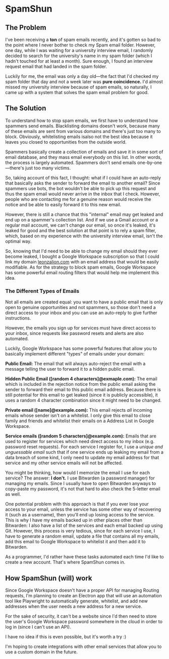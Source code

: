 # SpamShun

## The Problem

I've been receiving a **ton** of spam emails recently, and it's gotten so bad to the point where I never bother to check my Spam email folder. However, one day, while I was waiting for a university interview email, I randomly decided to search for the university's name in my spam folder (which I hadn't touched for at least a month). Sure enough, I found an interview request email that had landed in the spam folder.

Luckily for me, the email was only a day old—the fact that I'd checked my spam folder that day and not a week later was **pure coincidence.** I'd almost missed my university interview because of spam emails, so naturally, I came up with a system that solves the spam email problem for good.

## The Solution

To understand how to stop spam emails, we first have to understand how spammers send emails. Blacklisting domains doesn't work, because many of these emails are sent from various domains and there's just too many to block. Obviously, whitelisting emails isalso not the best idea because it leaves you closed to opportunities from the outside world.

Spammers basically create a collection of emails and save it in some sort of email database, and they mass email everybody on this list. In other words, the process is largely automated. Spammers don't send emails one-by-one—there's just too many victims.

So, taking account of this fact, I thought: what if I could have an auto-reply that basically asks the sender to forward the email to another email? Since spammers use bots, the bot wouldn't be able to pick up this request and thus the spam email would never arrive in the inbox that I check. However, people who are contacting me for a genuine reason would receive the notice and be able to easily forward it to this new email.

However, there is still a chance that this "internal" email may get leaked and end up on a spammer's collection list. And if we use a Gmail account or a regular mail account, we can't change our email, so once it's leaked, it's leaked for good and the best solution at that point is to rely a spam filter, which, based on my experience with the university interview email, isn't the optimal way.

So, knowing that I'd need to be able to change my email should they ever become leaked, I bought a Google Workspace subscription so that I could link my domain [leonzalion.com](http://leonzalion.com) with an email address that would be easily modifiable. As for the strategy to block spam emails, Google Workspace has some powerful email routing filters that would help me implement this idea.

### The Different Types of Emails

Not all emails are created equal: you want to have a public email that is only open to genuine opportunities and not spammers, so those don't need a direct access to your inbox and you can use an auto-reply to give further instructions.

However, the emails you sign up for services must have direct access to your inbox, since requests like password resets and alerts are also automated.

Luckily, Google Workspace has some powerful features that allow you to basically implement different "types" of emails under your domain:

**Public Email:** The email that will always auto-reject the email with a message telling the user to forward it to a hidden public email.

**Hidden Public Email ([random 4 characters]@exmaple.com):** The email which is included in the rejection notice from the public email asking the sender to forward their email to this public email address. Because there is still potential for this email to get leaked (since it is publicly accessible), it uses a random 4 character combination since it might need to be changed.

**Private email ([name]@example.com):** This email rejects _all_ incoming emails whose sender isn't on a whitelist. I only give this email to close family and friends and whitelist their emails on a Address List in Google Workspace.

**Service emails ([random 5 characters]@example.com):** Emails that are used to register for services which need direct access to my inbox (e.g. password reset requests). For each service I register for, I use a _unique and unguessable email_ such that if one service ends up leaking my email from a data breach of some kind, I only need to update my email address for that service and my other service emails will not be affected.

You might be thinking, how would I memorize the email I use for each service? The answer: **I don't.** I use Bitwarden (a password manager) for managing my emails. Since I usually have to open Bitwarden anyways to copy-paste my password, it's not that hard to also check the 5-letter email as well.

One potential problem with this approach is that if you ever lose your access to your email, unless the service has some other way of recovering it (such as a username), then you'll end up losing access to the service. This is why I have my emails backed up in other places other than Bitwarden: I also have a list of the services and each email backed up using Git. However, this process is very tedious, since for each service I use, I have to generate a random email, update a file that contains all my emails, add this email to Google Workspace to whitelist it and then add it to Bitwarden.

As a programmer, I'd rather have these tasks automated each time I'd like to create a new account. That's where SpamShun comes in.

## How SpamShun (will) work

Since Google Workspace doesn't have a proper API for managing Routing requests, I'm planning to create an Electron app that will use an automation tool like Playwright to automatically generate, whitelist, and add new addresses when the user needs a new address for a new service.

For the sake of security, it can't be a website since I'd then need to store the user's Google Workspace password somewhere in the cloud in order to log in (since I can't use an API).

I have no idea if this is even possible, but it's worth a try :)

I'm hoping to create integrations with other email services that allow you to use a custom domain in the future.
 

